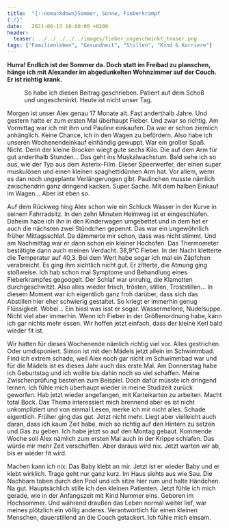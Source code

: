 ```yaml
---
title:  "{::nomarkdown}Sommer, Sonne, Fieberkrampf
{:/}"
date:   2021-06-13 10:00:00 +0200
header:
  teaser: ../../../../../images/fieber_ungeschminkt_teaser.png
tags: ["Familienleben", "Gesundheit", "Stillen", "Kind & Karriere"]
---
```


**Hurra! Endlich ist der Sommer da. Doch statt im Freibad zu planschen, hänge ich mit Alexander im abgedunkelten Wohnzimmer auf der Couch. Er ist richtig krank.**

<figure>
  <img src="../../../../../images/fieber_ungeschminkt.png" alt="">
  <figcaption>So habe ich diesen Beitrag geschrieben. Patient auf dem Schoß und ungeschminkt. Heute ist nicht unser Tag.</figcaption>
</figure> 

Morgen ist unser Alex genau 17 Monate alt. Fast anderthalb Jahre. Und gestern hatte er zum ersten Mal überhaupt Fieber. Und zwar so richtig. Am Vormittag war ich mit ihm und Pauline einkaufen. Da war er schon ziemlich anhänglich. Keine Chance, ich in den Wagen zu befördern. Also habe ich unseren Wochenendeinkauf einhändig gewuppt. War ein großer Spaß. Nicht. Denn der kleine Brocken wiegt gute sechs Kilo. Die auf dem Arm für gut anderthalb Stunden… Das geht ins Muskalwachstum. Bald sehe ich so aus, wie der Typ aus dem Asterix-Film. Dieser Speerwerfer, der einen super muskulösen und einen kleinen spaghettidünnen Arm hat. Vor allem, wenn es dan noch ungeplante Verlängerungen gibt. Paulinchen musste nämlich zwischendrin ganz dringend kacken. Super Sache. Mit dem halben Einkauf im Wagen… Aber ist eben so. 

Auf dem Rückweg hing Alex schon wie ein Schluck Wasser in der Kurve in seinem Fahrradsitz. In den zehn Minuten Heimweg ist er eingeschlafen. Daheim habe ich ihn in den Kinderwagen umgebettet und in dem hat er auch die nächsten zwei Stündchen gepennt. Das war ein ungewöhnlich früher Mittagsschlaf. Da dämmerte mir schon, dass was nicht stimmt. Und am Nachmittag war er dann schon ein kleiner Hochofen. Das Thermometer bestätigte dann auch meinen Verdacht. 38,9°C Fieber. In der Nacht kletterte die Temperatur auf 40,3. Bei dem Wert habe sogar ich mal ein Zäpfchen verabreicht. Es ging ihm sichtlich nicht gut. Er zitterte, die Atmung ging stoßweise. Ich hab schon mal Symptome und Behandlung eines Fieberkrampfes gegoogelt. Der Schlaf war unruhig, die Klamotten durchgeschwitzt. Also alles wieder frisch, trösten, stillen, Troststillen… In diesem Moment war ich eigentlich ganz froh darüber, dass sich das Abstillen hier eher schwierig gestaltet. So kriegt er immerhin genug Flüssigkeit. Wobei… Ein bissl was isst er sogar. Wassermelone, Nudelsuppe. Nicht viel aber immerhin. Wenn ich Fieber in der Größenordnung habe, kann ich gar nichts mehr essen. Wir hoffen jetzt einfach, dass der kleine Kerl bald wieder fit ist.

Wir hatten für dieses Wochenende nämlich richtig viel vor. Alles gestrichen. Oder umdisponiert. Simon ist mit den Mädels jetzt allein im Schwimmbad. Find ich extrem schade, weil Alex noch gar nicht im Schwimmbad war und für die Mädels ist es dieses Jahr auch das erste Mal. Am Donnerstag habe ich Geburtstag und ich wollte bis dahin noch so viel schaffen. Meine Zwischenprüfung bestehen zum Beispiel. Doch dafür müsste ich dringend lernen. Ich fühle mich überhaupt wieder in meine Studizeit zurück geworfen. Hab jetzt wieder angefangen, mit Karteikarten zu arbeiten. Macht total Bock. Das Thema interessiert mich brennend aber es ist nicht unkompliziert und von einmal Lesen, merke ich mir nicht alles. Schade eigentlich. Früher ging das gut. Jetzt nicht mehr. Liegt aber vielleicht auch daran, dass ich kaum Zeit habe, mich so richtig auf den Hintern zu setzen und Gas zu geben. Ich habe jetzt so auf den Montag gebaut. Kommende Woche soll Alex nämlich zum ersten Mal auch in der Krippe schlafen. Das würde mir mehr Zeit verschaffen. Aber daraus wird nix. Jetzt warten wir ab, bis er wieder fit wird. 

Machen kann ich nix. Das Baby klebt an mir. Jetzt ist er wieder Baby und er klebt wirklich. Trage geht nur ganz kurz. Im Haus siehts aus wie Sau. Die Nachbarn toben durch den Pool und ich sitze hier rum und halte Händchen. Na gut. Hauptsächlich stille ich den kleinen Patienten. Jetzt fühle ich mich gerade, wie in der Anfangszeit mit Kind Nummer eins. Geboren im Hochsommer. Und während draußen das Leben normal weiter lief, war meines plötzlich ein völlig anderes. Verantwortlich für einen kleinen Menschen, dauerstillend an die Couch getackert. Ich fühle mich einsam. 



 






 






 


 
 






















 








 

   



















  












 






 





  


  






					 


 
 








